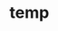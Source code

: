 # temp











































































































































































































































































































































































































































































































































































































































































































































































































































































































































































































































































































































































































































































































